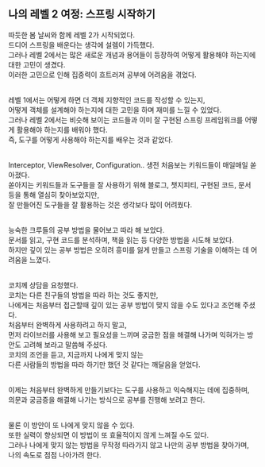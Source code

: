 ## 나의 레벨 2 여정: 스프링 시작하기

따듯한 봄 날씨와 함께 레벨 2가 시작되었다.<br>
드디어 스프링을 배운다는 생각에 설렘이 가득했다.<br>
그러나 레벨 2에서는 많은 새로운 개념과 용어들이 등장하여 어떻게 활용해야 하는지에 대한 고민이 생겼다.<br>
이러한 고민으로 인해 집중력이 흐트러져 공부에 어려움을 겪었다.<br><br>

레벨 1에서는 어떻게 하면 더 객체 지향적인 코드를 작성할 수 있는지,<br>
어떻게 객체를 설계해야 하는지에 대한 고민을 하며 재미를 느낄 수 있었다.<br>
그러나 레벨 2에서는 비슷해 보이는 코드들과 이미 잘 구현된 스프링 프레임워크를 어떻게 활용해야 하는지를 배워야 했다.<br>
즉, 도구를 어떻게 사용해야 하는지를 배우는 것과 같았다.<br><br>

Interceptor, ViewResolver, Configuration.. 생전 처음보는 키워드들이 매일매일 쏟아졌다.<br>
쏟아지는 키워드들과 도구들을 잘 사용하기 위해 블로그, 챗지피티, 구현된 코드, 문서 등을 통해 열심히 찾아보았지만,<br>
잘 만들어진 도구들을 잘 활용하는 것은 생각보다 많이 어려웠다.<br><br>

능숙한 크루들의 공부 방법을 물어보고 따라 해 보았다.<br>
문서를 읽고, 구현 코드를 분석하며, 책을 읽는 등 다양한 방법을 시도해 보았다.<br>
하지만 깊이 있는 공부 방법은 오히려 흥미를 잃게 만들고 스프링 기술을 이해하는 데 어려움을 느꼈다.<br><br>

코치께 상담을 요청했다.<br>
코치는 다른 친구들의 방법을 따라 하는 것도 좋지만, <br>
나에게는 처음부터 접근할때 깊이 있는 공부 방법이 맞지 않을 수도 있다고 조언해 주셨다.<br>
처음부터 완벽하게 사용하려고 하지 말고,<br>
먼저 라이브러를 사용해 보고 필요성을 느끼며 궁금한 점을 해결해 나가며 익혀가는 방안도 고려해 보라고 말씀해 주셨다.<br>
코치의 조언을 듣고, 지금까지 나에게 맞지 않는 <br>
다른 사람들의 방법을 따라 하기만 했던 것 같다는 깨달음을 얻었다.<br><br>

이제는 처음부터 완벽하게 만들기보다는 도구를 사용하고 익숙해지는 데에 집중하며,<br>
의문과 궁금증을 해결해 나가는 방식으로 공부를 진행해 보려고 한다.<br><br>

물론 이 방안이 또 나에게 맞지 않을 수 있다.<br>
또한 실력이 향상되면 이 방법이 또 효율적이지 않게 느껴질 수도 있다.<br>
그러나 나에게 맞지 않는 방법을 무작정 따라가지 않고 나만의 공부 방법을 찾아가며,<br>
나의 속도로 점점 나아가려 한다.<br>
